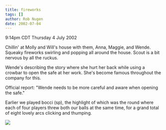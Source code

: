 ```yaml
---
title: fireworks
tags: []
author: Rob Nugen
date: 2002-07-04
---
```


<p class=date>9:14pm CDT Thursday 4 July 2002</p>

<p>Chillin' at Molly and Will's house with them, Anna, Maggie, and
Wende.  Squeaky fireworks swirling and popping all around the house.
Scout is a bit nervous by all the ruckus.</p>

<p>Wende's describing the story where she hurt her back while using a
crowbar to open the safe at her work.  She's become famous throughout
the company for this.</p>

<p>Official report: "Wende needs to be more careful and aware when
opening the safe."</p>

<p>Earlier we played bocci (sp), the highlight of which was the round
where each of four players threw both our balls at the same time, for
a grand total of eight lovely arcs clicking and thumping.</p>

<p><img src="/images/rob/wL-ROB.gif"/></p>
